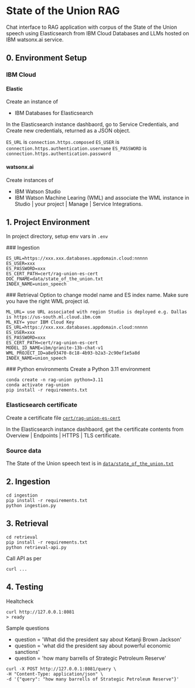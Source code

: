 # State of the Union RAG
Chat interface to RAG application with corpus of the State of the Union speech using Elasticsearch from IBM Cloud Databases and LLMs hosted on IBM watsonx.ai service.

## 0. Environment Setup

### IBM Cloud
#### Elastic
Create an instance of
- IBM Databases for Elasticsearch

In the Elasticsearch instance dashbaord, go to Service Credentials, and Create new credentials, returned as a JSON object.

`ES_URL` is `connection.https.composed`
`ES_USER` is `connection.https.authentication.username`
`ES_PASSWORD` is `connection.https.authentication.password`

#### watsonx.ai
Create instances of
- IBM Watson Studio
- IBM Watson Machine Learing (WML)
and associate the WML instance in Studio | your project | Manage | Service Integrations.

## 1. Project Environment
In project directory, setup env vars in `.env`

### Ingestion
```
ES_URL=https://xxx.xxx.databases.appdomain.cloud:nnnnn
ES_USER=xxx
ES_PASSWORD=xxx
ES_CERT_PATH=cert/rag-union-es-cert
DOC_FNAME=data/state_of_the_union.txt
INDEX_NAME=union_speech
```
### Retrieval
Option to change model name and ES index name. Make sure you have the right WML project id.
```
ML_URL= use URL associated with region Studio is deployed e.g. Dallas is https://us-south.ml.cloud.ibm.com
ML_KEY= your IBM Cloud Key
ES_URL=https://xxx.xxx.databases.appdomain.cloud:nnnnn
ES_USER=xxx
ES_PASSWORD=xxx
ES_CERT_PATH=cert/rag-union-es-cert
MODEL_ID_NAME=ibm/granite-13b-chat-v1
WML_PROJECT_ID=a8e93470-8c18-4b93-b2a3-2c90ef1e5a8d
INDEX_NAME=union_speech
```
### Python environments
Create a Python 3.11 environment
```
conda create -n rag-union python=3.11
conda activate rag-union
pip install -r requirements.txt
```
### Elasticsearch certificate
Create a certificate file [`cert/rag-union-es-cert`](data/rag-union-es-cert)

In the Elasticsearch instance dashbaord, get the certificate contents from Overview | Endpoints | HTTPS | TLS certificate.

### Source data
The State of the Union speech text is in [`data/state_of_the_union.txt`](data/state_of_the_union.txt)

## 2. Ingestion
```
cd ingestion
pip install -r requirements.txt
python ingestion.py
```

## 3. Retrieval
```
cd retrieval
pip install -r requirements.txt
python retrieval-api.py
```
Call API as per 
```
curl ...
```

## 4. Testing
Healtcheck
```
curl http://127.0.0.1:8081
> ready
```
Sample questions
- question = 'What did the president say about Ketanji Brown Jackson'
- question = 'what did the president say about powerful economic sanctions'
- question = 'how many barrells of Strategic Petroleum Reserve'
```
curl -X POST http://127.0.0.1:8081/query \
-H "Content-Type: application/json" \
-d '{"query": "how many barrells of Strategic Petroleum Reserve"}'
```



